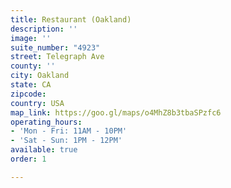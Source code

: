```yaml
---
title: Restaurant (Oakland)
description: ''
image: ''
suite_number: "4923"
street: Telegraph Ave
county: ''
city: Oakland
state: CA
zipcode: 
country: USA
map_link: https://goo.gl/maps/o4MhZ8b3tbaSPzfc6
operating_hours:
- 'Mon - Fri: 11AM - 10PM'
- 'Sat - Sun: 1PM - 12PM'
available: true
order: 1

---
```

